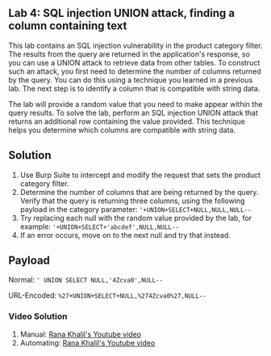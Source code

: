 ## Lab 4: SQL injection UNION attack, finding a column containing text

This lab contains an SQL injection vulnerability in the product category filter. The results from the query are returned in the application's response, so you can use a UNION attack to retrieve data from other tables. To construct such an attack, you first need to determine the number of columns returned by the query. You can do this using a technique you learned in a previous lab. The next step is to identify a column that is compatible with string data.

The lab will provide a random value that you need to make appear within the query results. To solve the lab, perform an SQL injection UNION attack that returns an additional row containing the value provided. This technique helps you determine which columns are compatible with string data.
## Solution
1. Use Burp Suite to intercept and modify the request that sets the product category filter.
2. Determine the number of columns that are being returned by the query. Verify that the query is returning three columns, using the following payload in the category parameter: ```'+UNION+SELECT+NULL,NULL,NULL--```
3. Try replacing each null with the random value provided by the lab, for example: ```'+UNION+SELECT+'abcdef',NULL,NULL--```
4. If an error occurs, move on to the next null and try that instead.

## Payload

Normal: ```' UNION SELECT NULL,'4Zcva0',NULL--```

URL-Encoded: ```%27+UNION+SELECT+NULL,%274Zcva0%27,NULL--```

### Video Solution
1. Manual: [Rana Khalil's Youtube video](https://youtu.be/SGBTC5D7DTs)
2. Automating: [Rana Khalil's Youtube video](https://www.youtube.com/watch?v=mQquf6AHgZ4&list=PLuyTk2_mYISLaZC4fVqDuW_hOk0dd5rlf&index=5)
